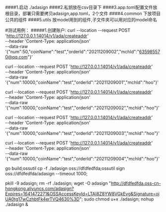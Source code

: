 ####1.启动 ./adasign
####2.私钥放在csv目录下
####3.app.toml配置文件放根目录，部署只需要拷贝adasign,app.toml，2个文件
####4.common 下放项目公共的组件
####5.utils 放model用到的组件,子文件夹可以用对应的model命名

#测试用例：
#####1.创建账户:
curl --location --request POST 'http://127.0.0.1:14014/v1/ada/createaddr' \
--header 'Content-Type: application/json' \
--data-raw '{"num":50,"coinName":"test","orderId":"20211209002","mchId":"635985570@qq.com"}'

curl --location --request POST 'http://127.0.0.1:14014/v1/ada/createaddr' \
--header 'Content-Type: application/json' \
--data-raw '{"num":10000,"coinName":"test","orderId":"20211209001","mchId":"hoo"}'

curl --location --request POST 'http://127.0.0.1:14014/v1/ada/createaddr' \
--header 'Content-Type: application/json' \
--data-raw '{"num":10000,"coinName":"test","orderId":"20211209002","mchId":"hoo"}'


curl --location --request POST 'http://127.0.0.1:14014/v1/ada/createaddr' \
--header 'Content-Type: application/json' \
--data-raw '{"num":10000,"coinName":"test","orderId":"20211209003","mchId":"hoo"}'


curl --location --request POST 'http://127.0.0.1:14014/v1/ada/createaddr' \
--header 'Content-Type: application/json' \
--data-raw '{"num":10000,"coinName":"test","orderId":"20211209004","mchId":"hoo"}'



go build;ossutil cp -f ./adasign  oss://dfdfedfda;ossutil sign oss://dfdfedfda/adasign    --timeout 1000;

pkill -9 adasign;
rm -rf ./adasign;
wget -O adasign "http://dfdfedfda.oss-cn-hongkong.aliyuncs.com/adasign?Expires=1641472271&OSSAccessKeyId=LTAI8Z8YW8VGkEvg&Signature=ojUA0tg17wCzhbtFk4erTVQ4630%3D";
sudo chmod u+x ./adasign;
nohup ./adasign &
